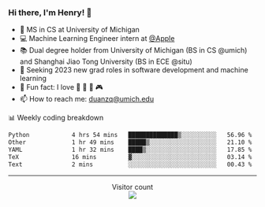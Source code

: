 ### Hi there, I'm Henry! 👋

- 🔭 MS in CS at University of Michigan
- 💻 Machine Learning Engineer intern at [@Apple](https://github.com/apple)
- 📚 Dual degree holder from University of Michigan (BS in CS @umich) and Shanghai Jiao Tong University (BS in ECE @situ)
- 🤖 Seeking 2023 new grad roles in software development and machine learning
- 🍁 Fun fact: I love 📸 🏓 🍜 🎮
- 📫 How to reach me: [duanzq@umich.edu](mailto:duanzq@umich.edu)

📊 Weekly coding breakdown
<!--START_SECTION:waka-->

```txt
Python            4 hrs 54 mins   ██████████████▒░░░░░░░░░░   56.96 %
Other             1 hr 49 mins    █████▒░░░░░░░░░░░░░░░░░░░   21.10 %
YAML              1 hr 32 mins    ████▒░░░░░░░░░░░░░░░░░░░░   17.85 %
TeX               16 mins         ▓░░░░░░░░░░░░░░░░░░░░░░░░   03.14 %
Text              2 mins          ░░░░░░░░░░░░░░░░░░░░░░░░░   00.43 %
```

<!--END_SECTION:waka-->

***
<p align="center"> 
  Visitor count<br>
  <img src="https://profile-counter.glitch.me/zlzq-duanzq/count.svg" />
</p>

<!-- ![Henry Duan's GitHub stats](https://github-readme-stats.vercel.app/api?username=zlzq-duanzq&show_icons=true)

![trophy](https://github-profile-trophy.vercel.app/?username=zlzq-duanzq&column=7)

[![Top Langs](https://github-readme-stats.vercel.app/api/top-langs/?username=zlzq-duanzq&layout=compact)](https://github.com/zlzq-duanzq/github-readme-stats) -->
